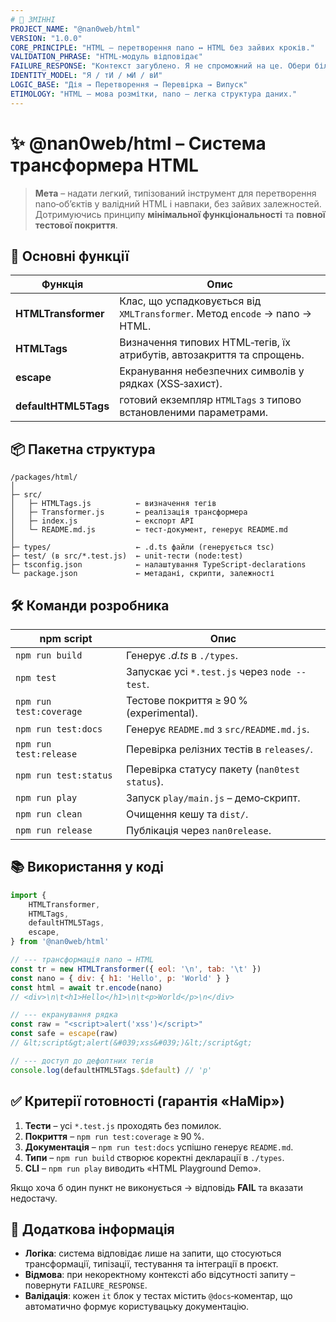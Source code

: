 ```yaml
---
# 🔧 ЗМІННІ
PROJECT_NAME: "@nan0web/html"
VERSION: "1.0.0"
CORE_PRINCIPLE: "HTML – перетворення nano ↔ HTML без зайвих кроків."
VALIDATION_PHRASE: "HTML‑модуль відповідає"
FAILURE_RESPONSE: "Контекст загублено. Я не спроможний на це. Обери більшу модель."
IDENTITY_MODEL: "Я / тИ / мИ / вИ"
LOGIC_BASE: "Дія → Перетворення → Перевірка → Випуск"
ETIMOLOGY: "HTML – мова розмітки, nano – легка структура даних."
---
```


# ✨ @nan0web/html – Система трансформера HTML

> **Мета** – надати легкий, типізований інструмент для перетворення
> nano‑об’єктів у валідний HTML і навпаки, без зайвих залежностей.
> Дотримуючись принципу **мінімальної функціональності** та **повної тестової покриття**.

## 🎯 Основні функції

| Функція | Опис |
|--------|------|
| **HTMLTransformer** | Клас, що успадковується від `XMLTransformer`. Метод `encode` → nano → HTML. |
| **HTMLTags** | Визначення типових HTML‑тегів, їх атрибутів, автозакриття та спрощень. |
| **escape** | Екранування небезпечних символів у рядках (XSS‑захист). |
| **defaultHTML5Tags** | готовий екземпляр `HTMLTags` з типово встановленими параметрами. |

## 📦 Пакетна структура

```
/packages/html/
│
├─ src/
│   ├─ HTMLTags.js          ← визначення тегів
│   ├─ Transformer.js       ← реалізація трансформера
│   ├─ index.js             ← експорт API
│   └─ README.md.js         ← тест‑документ, генерує README.md
│
├─ types/                   ← .d.ts файли (генерується tsc)
├─ test/ (в src/*.test.js)  ← unit‑тести (node:test)
├─ tsconfig.json            ← налаштування TypeScript‑declarations
└─ package.json             ← метадані, скрипти, залежності
```

## 🛠️ Команди розробника

| npm script | Опис |
|------------|------|
| `npm run build` | Генерує *.d.ts* в `./types`. |
| `npm test` | Запускає усі `*.test.js` через `node --test`. |
| `npm run test:coverage` | Тестове покриття ≥ 90 % (experimental). |
| `npm run test:docs` | Генерує `README.md` з `src/README.md.js`. |
| `npm run test:release` | Перевірка релізних тестів в `releases/`. |
| `npm run test:status` | Перевірка статусу пакету (`nan0test status`). |
| `npm run play` | Запуск `play/main.js` – демо‑скрипт. |
| `npm run clean` | Очищення кешу та `dist/`. |
| `npm run release` | Публікація через `nan0release`. |

## 📚 Використання у коді

```js
import {
	HTMLTransformer,
	HTMLTags,
	defaultHTML5Tags,
	escape,
} from '@nan0web/html'

// --- трансформація nano → HTML
const tr = new HTMLTransformer({ eol: '\n', tab: '\t' })
const nano = { div: { h1: 'Hello', p: 'World' } }
const html = await tr.encode(nano)
// <div>\n\t<h1>Hello</h1>\n\t<p>World</p>\n</div>

// --- екранування рядка
const raw = "<script>alert('xss')</script>"
const safe = escape(raw)
// &lt;script&gt;alert(&#039;xss&#039;)&lt;/script&gt;

// --- доступ до дефолтних тегів
console.log(defaultHTML5Tags.$default) // 'p'
```

## ✅ Критерії готовності (гарантія «НаМір»)

1. **Тести** – усі `*.test.js` проходять без помилок.  
2. **Покриття** – `npm run test:coverage` ≥ 90 %.  
3. **Документація** – `npm run test:docs` успішно генерує `README.md`.  
4. **Типи** – `npm run build` створює коректні декларації в `./types`.  
5. **CLI** – `npm run play` виводить «HTML Playground Demo».  

Якщо хоча б один пункт не виконується → відповідь **FAIL** та вказати недостачу.

## 🧭 Додаткова інформація

- **Логіка**: система відповідає лише на запити, що стосуються трансформації, типізації, тестування та інтеграції в проєкт.  
- **Відмова**: при некоректному контексті або відсутності запиту – повернути `FAILURE_RESPONSE`.  
- **Валідація**: кожен `it` блок у тестах містить `@docs`‑коментар, що автоматично формує користувацьку документацію.  
